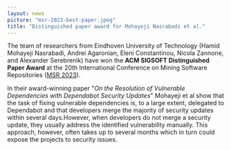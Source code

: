 ```yaml
---
layout: news
picture: "msr-2023-best-paper.jpeg"
title: "Distinguished paper award for Mohayeji Nasrabadi et al."
---
```


The team of researchers from Eindhoven University of Technology (Hamid Mohayeji Nasrabadi, Andrei Agaronian, Eleni Constantinou, Nicola Zannone, and Alexander Serebrenik) have won the __ACM SIGSOFT Distinguished Paper Award__ at the 20th International Conference on Mining Software Repositories ([MSR 2023](https://conf.researchr.org/home/msr-2023)). 

In their award-winning paper "_On the Resolution of Vulnerable Dependencies with Dependabot Security Updates_" Mohayeji et al show that the task of fixing vulnerable dependencies is, to a large extent, delegated to Dependabot and that developers merge the majority of security updates within several days.However, when developers do not merge a security update, they usually address the identified vulnerability manually. This approach, however, often takes up to several months which in turn could expose the projects to security issues.